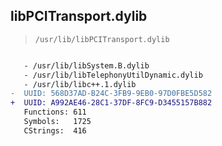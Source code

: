 ## libPCITransport.dylib

> `/usr/lib/libPCITransport.dylib`

```diff

   - /usr/lib/libSystem.B.dylib
   - /usr/lib/libTelephonyUtilDynamic.dylib
   - /usr/lib/libc++.1.dylib
-  UUID: 568D37AD-B24C-3FB9-9EB0-97D0FBE5D582
+  UUID: A992AE46-28C1-37DF-8FC9-D3455157B882
   Functions: 611
   Symbols:   1725
   CStrings:  416

```
